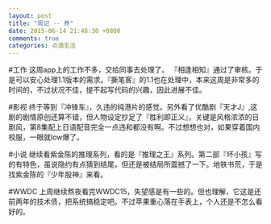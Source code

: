```yaml
---
layout: post
title: "周记 -- 养"
date: 2015-06-14 21:48:30 +0800
comments: true
categories: 点滴生活
---
```

#工作
这周app上的工作不多，交给同事去处理了。
『相逢相知』通过了审核。于是可以安心处理1.1版本的需求。『撕笔客』的1.1也在处理中，本来这周是非常多的时间的，不过状况不佳，提不起写代码的兴趣，因此进展不佳。

#影视
终于等到『冲锋车』，久违的纯港片的感觉。另外看了优酷剧『天才J』,这剧的剧情原创还算不错，但人物设定抄足了『胜利即正义』，关键是风格浓浓的日剧风，第8集配上日语配音完全一点违和都没有啊。不过想想也对，如果穿着国内校服，一眼就low爆了。

#小说
继续看紫金陈的推理系列，看的是『推理之王』系列。第二部『坏小孩』写的有特色，虽说隐约有点猜到结尾，但还是被结局所震撼了一下。地铁书荒，于是找紫金陈的『少年股神』来看。

#WWDC
上周继续熬夜看完WWDC15，失望感是有一些的。但也理解，它这是还前两年的技术债，把系统搞稳定吧。不过苹果重心落在手表上，个人还是不怎么看好的。
